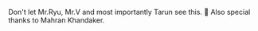 Don't let Mr.Ryu, Mr.V and most importantly Tarun see this. 🤲
Also special thanks to Mahran Khandaker.